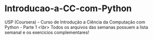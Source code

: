 # Introducao-a-CC-com-Python
USP (Coursera)  - Curso de Introdução a Ciência da Computação com Python - Parte 1 <\br>
Todos os arquivos das semanas possuem a lista semanal e os exercicios complementares!
